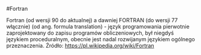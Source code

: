 #Fortran

Fortran (od wersji 90 do aktualnej) a dawniej FORTRAN (do wersji 77 włącznie) (od ang. formula translation) - język programowania pierwotnie zaprojektowany do zapisu programów obliczeniowych, był niegdyś językiem proceduralnym, obecnie jest nadal rozwijanym językiem ogólnego przeznaczenia.
Źródło: https://pl.wikipedia.org/wiki/Fortran